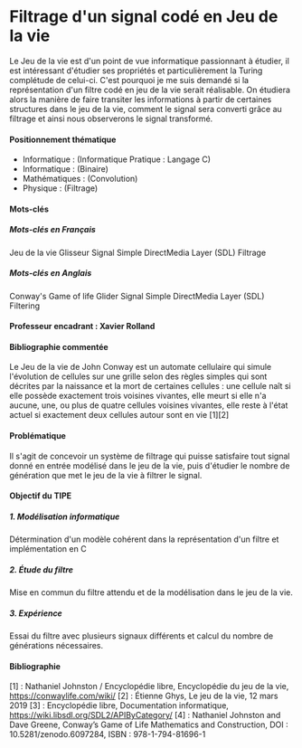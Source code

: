 # Filtrage d'un signal codé en Jeu de la vie
Le Jeu de la vie est d'un point de vue informatique passionnant à étudier, il est intéressant d'étudier ses propriétés et particulièrement la Turing complétude de celui-ci. C'est pourquoi je me suis demandé si la représentation d'un filtre codé en jeu de la vie serait réalisable. 
On étudiera alors la manière de faire transiter les informations à partir de certaines structures dans le jeu de la vie, comment le signal sera converti grâce au filtrage et ainsi nous observerons le signal transformé. 

#### Positionnement thématique
- Informatique : (Informatique Pratique : Langage C)
- Informatique : (Binaire)
- Mathématiques : (Convolution)
- Physique : (Filtrage)

#### Mots-clés
##### Mots-clés en Français
Jeu de la vie
Glisseur
Signal
Simple DirectMedia Layer (SDL)
Filtrage

##### Mots-clés en Anglais
Conway's Game of life
Glider
Signal
Simple DirectMedia Layer (SDL)
Filtering

#### Professeur encadrant : Xavier Rolland

#### Bibliographie commentée
Le Jeu de la vie de John Conway est un automate cellulaire qui simule l'évolution de cellules sur une grille selon des règles simples qui sont décrites par la naissance et la mort de certaines cellules : une cellule naît si elle possède exactement trois voisines vivantes, elle meurt si elle n'a aucune, une, ou plus de quatre cellules voisines vivantes, elle reste à l'état actuel si exactement deux cellules autour sont en vie \[1\]\[2\]


#### Problématique
Il s'agit de concevoir un système de filtrage qui puisse satisfaire tout signal donné en entrée modélisé dans le jeu de la vie, puis d'étudier le nombre de génération que met le jeu de la vie à filtrer le signal. 


#### Objectif du TIPE
##### 1. Modélisation informatique
Détermination d'un modèle cohérent dans la représentation d'un filtre et implémentation en C

##### 2. Étude du filtre
Mise en commun du filtre attendu et de la modélisation dans le jeu de la vie.

##### 3. Expérience
Essai du filtre avec plusieurs signaux différents et calcul du nombre de générations nécessaires. 


#### Bibliographie
\[1\] : Nathaniel Johnston / Encyclopédie libre, Encyclopédie du jeu de la vie, https://conwaylife.com/wiki/
\[2\] : Étienne Ghys, Le jeu de la vie, 12 mars 2019
\[3\] : Encyclopédie libre, Documentation informatique, https://wiki.libsdl.org/SDL2/APIByCategory/
\[4\] : Nathaniel Johnston and Dave Greene, Conway’s Game of Life Mathematics and Construction, DOI : 10.5281/zenodo.6097284, ISBN : 978-1-794-81696-1

